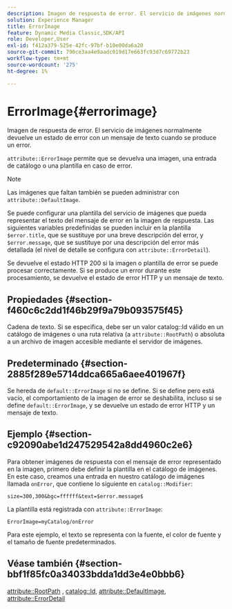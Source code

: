 ```yaml
---
description: Imagen de respuesta de error. El servicio de imágenes normalmente devuelve un estado de error con un mensaje de texto cuando se produce un error.
solution: Experience Manager
title: ErrorImage
feature: Dynamic Media Classic,SDK/API
role: Developer,User
exl-id: f412a379-525e-42fc-97bf-b10e00da6a20
source-git-commit: 790ce3aa4e9aadc019d17e663fc93d7c69772b23
workflow-type: tm+mt
source-wordcount: '275'
ht-degree: 1%

---
```


# ErrorImage{#errorimage}

Imagen de respuesta de error. El servicio de imágenes normalmente devuelve un estado de error con un mensaje de texto cuando se produce un error.

`attribute::ErrorImage` permite que se devuelva una imagen, una entrada de catálogo o una plantilla en caso de error.

>[!NOTE]
>
>Las imágenes que faltan también se pueden administrar con `attribute::DefaultImage`.

Se puede configurar una plantilla del servicio de imágenes que pueda representar el texto del mensaje de error en la imagen de respuesta. Las siguientes variables predefinidas se pueden incluir en la plantilla `$error.title`, que se sustituye por una breve descripción del error, y `$error.message`, que se sustituye por una descripción del error más detallada (el nivel de detalle se configura con `attribute::ErrorDetail`).

Se devuelve el estado HTTP 200 si la imagen o plantilla de error se puede procesar correctamente. Si se produce un error durante este procesamiento, se devuelve el estado de error HTTP y un mensaje de texto.

## Propiedades {#section-f460c6c2dd1f46b29f9a79b093575f45}

Cadena de texto. Si se especifica, debe ser un valor catalog::Id válido en un catálogo de imágenes o una ruta relativa (a `attribute::RootPath`) o absoluta a un archivo de imagen accesible mediante el servidor de imágenes.

## Predeterminado {#section-2885f289e5714ddca665a6aee401967f}

Se hereda de `default::ErrorImage` si no se define. Si se define pero está vacío, el comportamiento de la imagen de error se deshabilita, incluso si se define `default::ErrorImage`, y se devuelve un estado de error HTTP y un mensaje de texto.

## Ejemplo {#section-c92090abe1d247529542a8dd4960c2e6}

Para obtener imágenes de respuesta con el mensaje de error representado en la imagen, primero debe definir la plantilla en el catálogo de imágenes. En este caso, creamos una entrada en nuestro catálogo de imágenes llamada `onError`, que contiene lo siguiente en `catalog::Modifier`:

`size=300,300&bgc=ffffff&text=$error.message$`

La plantilla está registrada con `attribute::ErrorImage`:

`ErrorImage=myCatalog/onError`

Para este ejemplo, el texto se representa con la fuente, el color de fuente y el tamaño de fuente predeterminados.

## Véase también {#section-bbf1f85fc0a34033bdda1dd3e4e0bbb6}

[attribute::RootPath](../../../../../is-api/image-catalog/image-serving-api-ref/c-image-catalog-reference/c-attributes-reference/r-rootpath.md#reference-17d57e5967be403b8408fa7214017494) , [catalog::Id](/help/aem-is-ir-api/is-api/image-catalog/image-serving-api-ref/c-image-catalog-reference/c-image-svg-data-reference/c-image-data-reference/r-id-cat.md), [attribute::DefaultImage](../../../../../is-api/image-catalog/image-serving-api-ref/c-image-catalog-reference/c-attributes-reference/r-is-cat-defaultimage.md#reference-8e9900e129f54ed68462a3c2fc3bc433), [attribute::ErrorDetail](../../../../../is-api/image-catalog/image-serving-api-ref/c-image-catalog-reference/c-attributes-reference/r-errordetail.md#reference-4987c8cddcba4c88960170e49cafc561)
